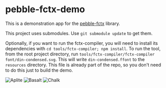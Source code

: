 # pebble-fctx-demo

This is a demonstration app for the [pebble-fctx](https://www.github.com/jrmobley/pebble-fctx) library.

This project uses submodules.  Use `git submodule update` to get them.

Optionally, if you want to run the fctx-compiler, you will need to install its dependencies with `cd tools/fctx-compiler; npm install`.  To run the tool, from the root project directory, run `tools/fctx-compiler/fctx-compiler font/din-condensed.svg`.  This will write `din-condensed.ffont` to the `resources` directory.  This file is already part of the repo, so you don't need to do this just to build the demo.

![Aplite](http://jrmobley.github.io/pebble-fctx-demo/images/fctx-demo-aplite.png)
![Basalt](http://jrmobley.github.io/pebble-fctx-demo/images/fctx-demo-basalt.png)
![Chalk](http://jrmobley.github.io/pebble-fctx-demo/images/fctx-demo-chalk.png)
